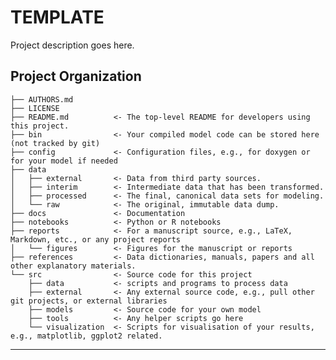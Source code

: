 TEMPLATE
==============================

Project description goes here.

Project Organization
------------

    ├── AUTHORS.md
    ├── LICENSE
    ├── README.md          <- The top-level README for developers using this project.
    ├── bin                <- Your compiled model code can be stored here (not tracked by git)
    ├── config             <- Configuration files, e.g., for doxygen or for your model if needed
    ├── data
    │   ├── external       <- Data from third party sources.
    │   ├── interim        <- Intermediate data that has been transformed.
    │   ├── processed      <- The final, canonical data sets for modeling.
    │   └── raw            <- The original, immutable data dump.
    ├── docs               <- Documentation
    ├── notebooks          <- Python or R notebooks
    ├── reports            <- For a manuscript source, e.g., LaTeX, Markdown, etc., or any project reports
    │   └── figures        <- Figures for the manuscript or reports
    ├── references         <- Data dictionaries, manuals, papers and all other explanatory materials.
    └── src                <- Source code for this project
        ├── data           <- scripts and programs to process data
        ├── external       <- Any external source code, e.g., pull other git projects, or external libraries
        ├── models         <- Source code for your own model
        ├── tools          <- Any helper scripts go here
        └── visualization  <- Scripts for visualisation of your results, e.g., matplotlib, ggplot2 related.

--------
